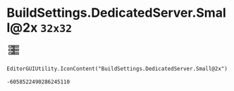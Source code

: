 # BuildSettings.DedicatedServer.Small@2x `32x32`
<img src="/img/BuildSettings.DedicatedServer.Small@2x.png" width=32 height=32>

``` CSharp
EditorGUIUtility.IconContent("BuildSettings.DedicatedServer.Small@2x")
```
```
-6058522490286245110
```
